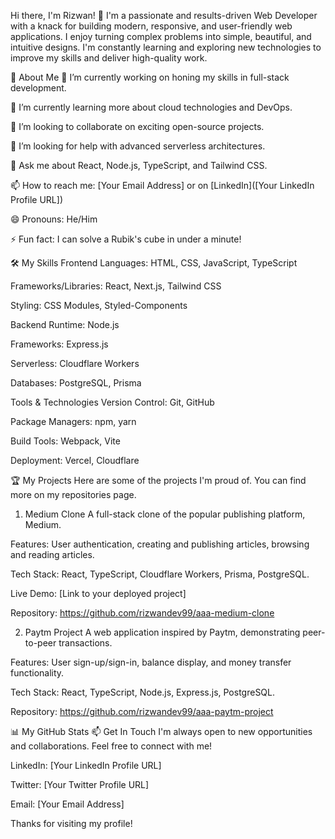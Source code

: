 Hi there, I'm Rizwan! 👋
I'm a passionate and results-driven Web Developer with a knack for building modern, responsive, and user-friendly web applications. I enjoy turning complex problems into simple, beautiful, and intuitive designs. I'm constantly learning and exploring new technologies to improve my skills and deliver high-quality work.

🚀 About Me
🔭 I’m currently working on honing my skills in full-stack development.

🌱 I’m currently learning more about cloud technologies and DevOps.

👯 I’m looking to collaborate on exciting open-source projects.

🤔 I’m looking for help with advanced serverless architectures.

💬 Ask me about React, Node.js, TypeScript, and Tailwind CSS.

📫 How to reach me: [Your Email Address] or on [LinkedIn]([Your LinkedIn Profile URL])

😄 Pronouns: He/Him

⚡ Fun fact: I can solve a Rubik's cube in under a minute!

🛠️ My Skills
Frontend
Languages: HTML, CSS, JavaScript, TypeScript

Frameworks/Libraries: React, Next.js, Tailwind CSS

Styling: CSS Modules, Styled-Components

Backend
Runtime: Node.js

Frameworks: Express.js

Serverless: Cloudflare Workers

Databases: PostgreSQL, Prisma

Tools & Technologies
Version Control: Git, GitHub

Package Managers: npm, yarn

Build Tools: Webpack, Vite

Deployment: Vercel, Cloudflare

🏆 My Projects
Here are some of the projects I'm proud of. You can find more on my repositories page.

1. Medium Clone
A full-stack clone of the popular publishing platform, Medium.

Features: User authentication, creating and publishing articles, browsing and reading articles.

Tech Stack: React, TypeScript, Cloudflare Workers, Prisma, PostgreSQL.

Live Demo: [Link to your deployed project]

Repository: https://github.com/rizwandev99/aaa-medium-clone

2. Paytm Project
A web application inspired by Paytm, demonstrating peer-to-peer transactions.

Features: User sign-up/sign-in, balance display, and money transfer functionality.

Tech Stack: React, TypeScript, Node.js, Express.js, PostgreSQL.

Repository: https://github.com/rizwandev99/aaa-paytm-project

📊 My GitHub Stats
📫 Get In Touch
I'm always open to new opportunities and collaborations. Feel free to connect with me!

LinkedIn: [Your LinkedIn Profile URL]

Twitter: [Your Twitter Profile URL]

Email: [Your Email Address]

Thanks for visiting my profile!
